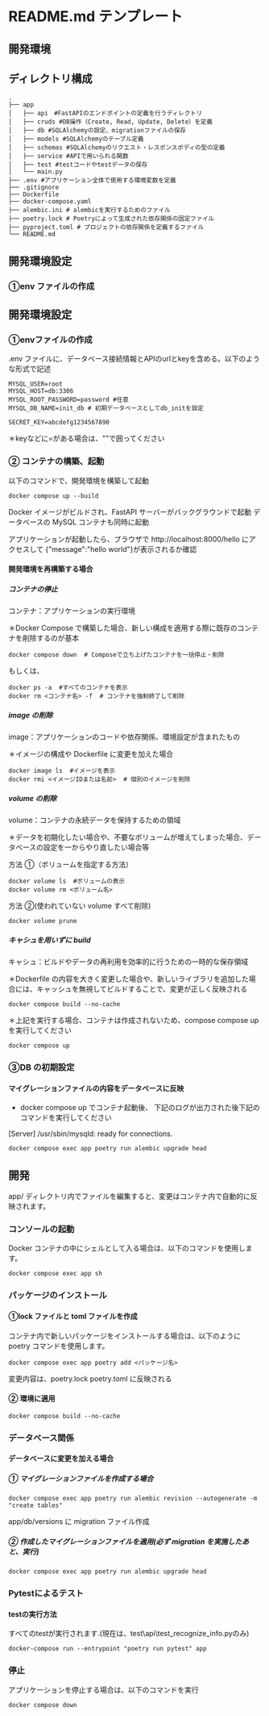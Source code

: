 # README.md テンプレート

## 開発環境

## ディレクトリ構成

<!-- Treeコマンドを使ってディレクトリ構成を記載 -->

```
.
├── app
│   ├── api　#FastAPIのエンドポイントの定義を行うディレクトリ
│   ├── cruds #DB操作（Create, Read, Update, Delete）を定義
│   ├── db #SQLAlchemyの設定、migrationファイルの保存
│   ├── models #SQLAlchemyのテーブル定義
│   ├── schemas #SQLAlchemyのリクエスト・レスポンスボディの型の定義
│   ├── service #APIで用いられる関数
│   ├── test #testコードやtestデータの保存
│   └── main.py
├── .env #アプリケーション全体で使用する環境変数を定義
├── .gitignore
├── Dockerfile
├── docker-compose.yaml
├── alembic.ini # alembicを実行するためのファイル
├── poetry.lock # Poetryによって生成された依存関係の固定ファイル
├── pyproject.toml # プロジェクトの依存関係を定義するファイル
└── README.md
```

## 開発環境設定

### ①env ファイルの作成


## 開発環境設定
### ①envファイルの作成
.env ファイルに、データベース接続情報とAPIのurlとkeyを含める。以下のような形式で記述


```
MYSQL_USER=root
MYSQL_HOST=db:3306
MYSQL_ROOT_PASSWORD=password #任意
MYSQL_DB_NAME=init_db # 初期データベースとしてdb_initを設定

SECRET_KEY=abcdefg1234567890

```
＊keyなどに=がある場合は、""で囲ってください

### ② コンテナの構築、起動

以下のコマンドで、開発環境を構築して起動

```
docker compose up --build
```

Docker イメージがビルドされ、FastAPI サーバーがバックグラウンドで起動
データベースの MySQL コンテナも同時に起動

アプリケーションが起動したら、ブラウザで http://localhost:8000/hello にアクセスして
{"message":"hello world"}が表示されるか確認

#### 開発環境を再構築する場合

##### コンテナの停止

コンテナ：アプリケーションの実行環境

＊Docker Compose で構築した場合、新しい構成を適用する際に既存のコンテナを削除するのが基本

```
docker compose down  # Composeで立ち上げたコンテナを一括停止・削除
```

もしくは、

```
docker ps -a  #すべてのコンテナを表示
docker rm <コンテナ名> -f  # コンテナを強制終了して削除
```

##### image の削除

image：アプリケーションのコードや依存関係、環境設定が含まれたもの

＊イメージの構成や Dockerfile に変更を加えた場合

```
docker image ls  #イメージを表示
docker rmi <イメージIDまたは名前>  # 個別のイメージを削除
```

##### volume の削除

volume：コンテナの永続データを保持するための領域

＊データを初期化したい場合や、不要なボリュームが増えてしまった場合、データベースの設定を一からやり直したい場合等

方法 ①（ボリュームを指定する方法）

```
docker volume ls  #ボリュームの表示
docker volume rm <ボリューム名>
```

方法 ②(使われていない volume すべて削除)

```
docker volume prune
```

##### キャシュを用いずに build

キャシュ：ビルドやデータの再利用を効率的に行うための一時的な保存領域

＊Dockerfile の内容を大きく変更した場合や、新しいライブラリを追加した場合には、キャッシュを無視してビルドすることで、変更が正しく反映される

```
docker compose build --no-cache

```

＊上記を実行する場合、コンテナは作成されないため、compose compose up を実行してください

```
docker compose up
```

### ③DB の初期設定

#### マイグレーションファイルの内容をデータベースに反映

- docker compose up でコンテナ起動後、 下記のログが出力された後下記のコマンドを実行してください

[Server] /usr/sbin/mysqld: ready for connections.

```
docker compose exec app poetry run alembic upgrade head
```

## 開発

app/ ディレクトリ内でファイルを編集すると、変更はコンテナ内で自動的に反映されます。

### コンソールの起動

Docker コンテナの中にシェルとして入る場合は、以下のコマンドを使用します。

```
docker compose exec app sh
```

### パッケージのインストール

#### ①lock ファイルと toml ファイルを作成

コンテナ内で新しいパッケージをインストールする場合は、以下のように poetry コマンドを使用します。

```
docker compose exec app poetry add <パッケージ名>
```

変更内容は、poetry.lock poetry.toml に反映される

#### ② 環境に適用

```
docker compose build --no-cache

```

### データベース関係

#### データベースに変更を加える場合

##### ① マイグレーションファイルを作成する場合

```
docker compose exec app poetry run alembic revision --autogenerate -m "create tables"
```

app/db/versions に migration ファイル作成

##### ② 作成したマイグレーションファイルを適用(必ず migration を実施したあと、実行)

```
docker compose exec app poetry run alembic upgrade head
```

### Pytestによるテスト

#### testの実行方法
すべてのtestが実行されます.(現在は、test\api\test_recognize_info.pyのみ)
```
docker-compose run --entrypoint "poetry run pytest" app
```


### 停止

アプリケーションを停止する場合は、以下のコマンドを実行

```
docker compose down
```
